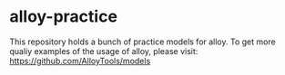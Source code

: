# alloy-practice

This repository holds a bunch of practice models for alloy.
To get more qualiy examples of the usage of alloy, please visit: https://github.com/AlloyTools/models